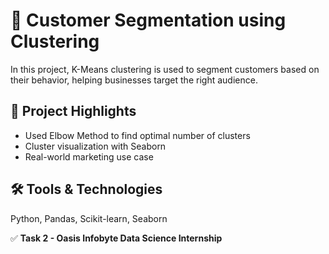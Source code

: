 # 🧩 Customer Segmentation using Clustering

In this project, K-Means clustering is used to segment customers based on their behavior, helping businesses target the right audience.

## 📌 Project Highlights
- Used Elbow Method to find optimal number of clusters
- Cluster visualization with Seaborn
- Real-world marketing use case

## 🛠️ Tools & Technologies
Python, Pandas, Scikit-learn, Seaborn

✅ **Task 2 - Oasis Infobyte Data Science Internship**
